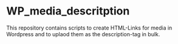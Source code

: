 # WP_media_descritption
This repository contains scripts to create HTML-Links for media in Wordpress and to uplaod them as the description-tag in bulk.
